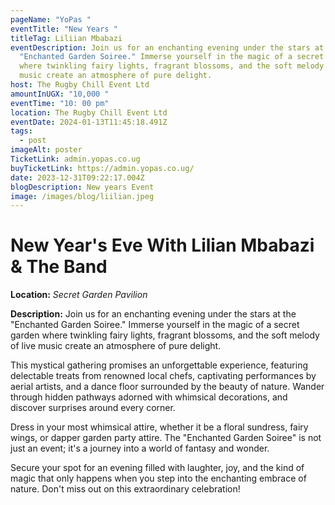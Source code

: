 ```yaml
---
pageName: "YoPas "
eventTitle: "New Years "
titleTag: Liliian Mbabazi
eventDescription: Join us for an enchanting evening under the stars at the
  "Enchanted Garden Soiree." Immerse yourself in the magic of a secret garden
  where twinkling fairy lights, fragrant blossoms, and the soft melody of live
  music create an atmosphere of pure delight.
host: The Rugby Chill Event Ltd
amountInUGX: "10,000 "
eventTime: "10: 00 pm"
location: The Rugby Chill Event Ltd
eventDate: 2024-01-13T11:45:18.491Z
tags:
  - post
imageAlt: poster
TicketLink: admin.yopas.co.ug
buyTicketLink: https://admin.yopas.co.ug/
date: 2023-12-31T09:22:17.004Z
blogDescription: New years Event
image: /images/blog/liilian.jpeg
---
```

# New Year's Eve With Lilian Mbabazi & The Band

**Location:** *Secret Garden Pavilion*

**Description:** Join us for an enchanting evening under the stars at the "Enchanted Garden Soiree." Immerse yourself in the magic of a secret garden where twinkling fairy lights, fragrant blossoms, and the soft melody of live music create an atmosphere of pure delight.

This mystical gathering promises an unforgettable experience, featuring delectable treats from renowned local chefs, captivating performances by aerial artists, and a dance floor surrounded by the beauty of nature. Wander through hidden pathways adorned with whimsical decorations, and discover surprises around every corner.

Dress in your most whimsical attire, whether it be a floral sundress, fairy wings, or dapper garden party attire. The "Enchanted Garden Soiree" is not just an event; it's a journey into a world of fantasy and wonder.

Secure your spot for an evening filled with laughter, joy, and the kind of magic that only happens when you step into the enchanting embrace of nature. Don't miss out on this extraordinary celebration!